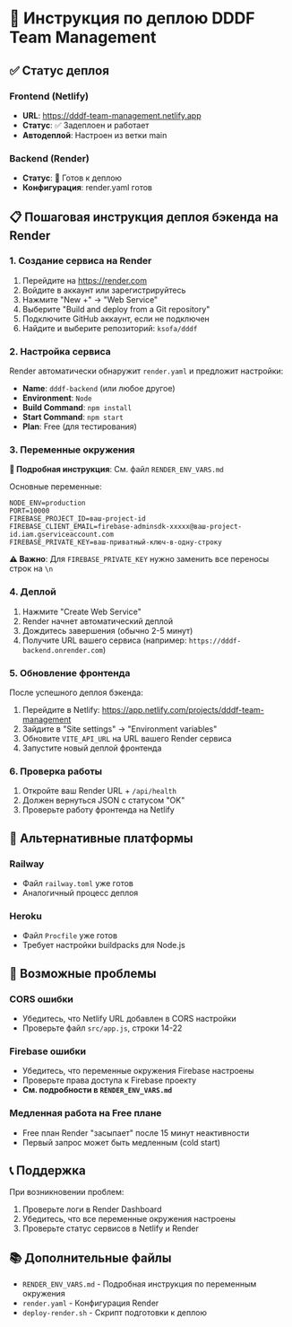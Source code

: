 # 🚀 Инструкция по деплою DDDF Team Management

## ✅ Статус деплоя

### Frontend (Netlify)
- **URL**: https://dddf-team-management.netlify.app
- **Статус**: ✅ Задеплоен и работает
- **Автодеплой**: Настроен из ветки main

### Backend (Render)
- **Статус**: 🔄 Готов к деплою
- **Конфигурация**: render.yaml готов

## 📋 Пошаговая инструкция деплоя бэкенда на Render

### 1. Создание сервиса на Render

1. Перейдите на https://render.com
2. Войдите в аккаунт или зарегистрируйтесь
3. Нажмите "New +" → "Web Service"
4. Выберите "Build and deploy from a Git repository"
5. Подключите GitHub аккаунт, если не подключен
6. Найдите и выберите репозиторий: `ksofa/dddf`

### 2. Настройка сервиса

Render автоматически обнаружит `render.yaml` и предложит настройки:

- **Name**: `dddf-backend` (или любое другое)
- **Environment**: `Node`
- **Build Command**: `npm install`
- **Start Command**: `npm start`
- **Plan**: Free (для тестирования)

### 3. Переменные окружения

**📖 Подробная инструкция**: См. файл `RENDER_ENV_VARS.md`

Основные переменные:
```
NODE_ENV=production
PORT=10000
FIREBASE_PROJECT_ID=ваш-project-id
FIREBASE_CLIENT_EMAIL=firebase-adminsdk-xxxxx@ваш-project-id.iam.gserviceaccount.com
FIREBASE_PRIVATE_KEY=ваш-приватный-ключ-в-одну-строку
```

**⚠️ Важно**: Для `FIREBASE_PRIVATE_KEY` нужно заменить все переносы строк на `\n`

### 4. Деплой

1. Нажмите "Create Web Service"
2. Render начнет автоматический деплой
3. Дождитесь завершения (обычно 2-5 минут)
4. Получите URL вашего сервиса (например: `https://dddf-backend.onrender.com`)

### 5. Обновление фронтенда

После успешного деплоя бэкенда:

1. Перейдите в Netlify: https://app.netlify.com/projects/dddf-team-management
2. Зайдите в "Site settings" → "Environment variables"
3. Обновите `VITE_API_URL` на URL вашего Render сервиса
4. Запустите новый деплой фронтенда

### 6. Проверка работы

1. Откройте ваш Render URL + `/api/health`
2. Должен вернуться JSON с статусом "OK"
3. Проверьте работу фронтенда на Netlify

## 🔧 Альтернативные платформы

### Railway
- Файл `railway.toml` уже готов
- Аналогичный процесс деплоя

### Heroku
- Файл `Procfile` уже готов
- Требует настройки buildpacks для Node.js

## 🐛 Возможные проблемы

### CORS ошибки
- Убедитесь, что Netlify URL добавлен в CORS настройки
- Проверьте файл `src/app.js`, строки 14-22

### Firebase ошибки
- Убедитесь, что переменные окружения Firebase настроены
- Проверьте права доступа к Firebase проекту
- **См. подробности в `RENDER_ENV_VARS.md`**

### Медленная работа на Free плане
- Free план Render "засыпает" после 15 минут неактивности
- Первый запрос может быть медленным (cold start)

## 📞 Поддержка

При возникновении проблем:
1. Проверьте логи в Render Dashboard
2. Убедитесь, что все переменные окружения настроены
3. Проверьте статус сервисов в Netlify и Render

## 📚 Дополнительные файлы

- `RENDER_ENV_VARS.md` - Подробная инструкция по переменным окружения
- `render.yaml` - Конфигурация Render
- `deploy-render.sh` - Скрипт подготовки к деплою 